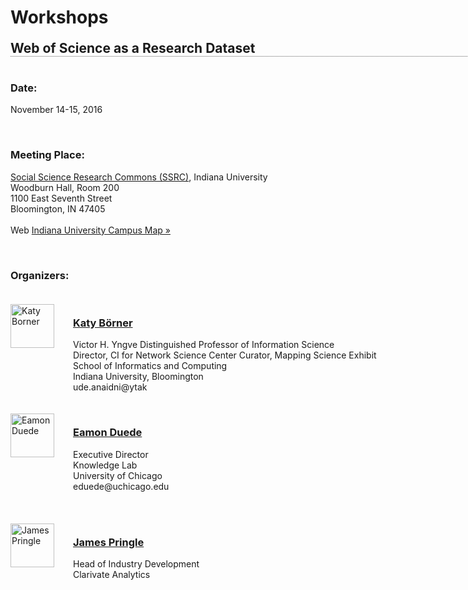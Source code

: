 <!DOCTYPE html>
<html>
<head>
	<title></title><script>// <![CDATA[
!function(d,s,id){var js,fjs=d.getElementsByTagName(s)[0],p=/^http:/.test(d.location)?'http':'https';if(!d.getElementById(id)){js=d.createElement(s);js.id=id;js.src=p+'://platform.twitter.com/widgets.js';fjs.parentNode.insertBefore(js,fjs);}}(document, 'script', 'twitter-wjs');
// ]]></script>

<body>
	<div class="research" id="middle">
		<h1 style="margin-bottom: 20px;">Workshops</h1>
		<div id="container" style="margin-bottom: 20px; width: 865px;">
			<h2 style=
			"border-bottom: 1px dotted #666; margin-bottom: 10px; margin-top: 0;">Web of
			Science as a Research Dataset</h2>
			<div style="float: left; width: 100%; margin-bottom: 10px;">
				<div style="float: left; width: 100%;">
					<div style=
					"float: left; width: 100%; margin-top: 7px; margin-bottom: 10px;">
						<h3><b>Date:</b></h3>
						<p>November 14-15, 2016</p>
					</div><br>
					<div style=
					"float: left; width: 100%; margin-top: 7px; margin-bottom: 10px;">
						<h3><b>Meeting Place:</b></h3>
						<p><a href="http://ssrc.indiana.edu/home/" target="_blank">Social Science
						Research Commons (SSRC)</a>, Indiana University<br>
						Woodburn Hall, Room 200<br>
						1100 East Seventh Street<br>
						Bloomington, IN 47405<br>
						<br>
						Web <a href="deadlink.html?url=http%3A%2F%2Fwww.indiana.edu%2F~iubmap%2F" target="_blank">Indiana
						University Campus Map »</a></p>
					</div>
				</div>
				<div style=
				"float: left; width: 100%; margin-top: 7px; margin-bottom: 10px;">
					<h3><b>Organizers:</b></h3>
				</div>
				<div style=
				"float: left; width: 100%; margin-top: 7px; margin-bottom: 10px; font-size: 14px;">
				<div style=
				"float: left; width: 80px; margin-right: 20px; margin-top: 3px;"><img alt=
				"Katy Borner" src="/images/people/KatyBorner_weblrg.png" width="70"></div>
					<div style="float: left; width: 765px;">
						<h3><a href="http://info.ils.indiana.edu/~katy/" target="_blank">Katy
						Börner</a></h3>
						<p>Victor H. Yngve Distinguished Professor of Information Science<br>Director, CI for Network Science Center 
						Curator, Mapping Science Exhibit<br>
						School of Informatics and Computing<br>
						Indiana University, Bloomington<br>
						<span class="reverse_text">ude.anaidni@ytak</span><br>
						<!-- <a href="/docs/research/workshops/161114/PR2-HVAW-Borner.pdf" target="_blank">PR^2</a> --></p>
					</div>
				</div>
				<div style=
				"float: left; width: 100%; margin-top: 7px; margin-bottom: 10px; font-size: 14px;">
				<div style=
				"float: left; width: 80px; margin-right: 20px; margin-top: 3px;"><img alt=
				"Eamon Duede" src="/images/research/workshops/161114/eamon-duede.png"
					width="70"></div>
					<div style="float: left; width: 765px;">
						<h3><a href="deadlink.html?url=http%3A%2F%2Fwww.knowledgelab.org%2Fpeople%2Fdetail%2Feamon_duede%2F"
						target="_blank">Eamon Duede</a></h3>
						<p>Executive Director<br>Knowledge Lab<br>University of Chicago<br>
						<span class="">eduede@uchicago.edu</span><br>
						<br>
						<span class="reverse_text"></span> 
						<!-- <a href="/docs/research/workshops/161114/PR2-HVAW-Schleyer.pdf" target="_blank">PR^2</a> --></p>
					</div>
				</div>
				<div style=
				"float: left; width: 100%; margin-top: 7px; margin-bottom: 10px; font-size: 14px;">
				<div style=
				"float: left; width: 80px; margin-right: 20px; margin-top: 3px;"><img alt=
				"James Pringle" src="/images/research/workshops/161114/james-pringle.png"
				width="70"></div>
					<div style="float: left; width: 765px;">
						<h3><a href="http://orcid.org/0000-0001-5121-6504" target="_blank">James
						Pringle</a></h3>
						<p>Head of Industry Development<br>Clarivate Analytics<br>
						<span class="reverse_text"></span><br>
						<!-- <a href="/docs/research/workshops/151102/PR2-HVAW-Schleyer.pdf" target="_blank">PR^2</a> --></p>
					</div>
				</div>
			
				<div style=
				"float: left; width: 100%; margin-top: 7px; margin-bottom: 10px;">
					<h3><b>Mention the Workshop on Twitter</b></h3><a class="twitter-hashtag-button" href="https://twitter.com/intent/tweet?button_hashtag=WoSRD">Tweet #WoSRD</a>
				 <script>twttr.widgets.createHashtagButton(
				  "WoSRD",
				  document.getElementById("container"),
				  {
				    size:"large"
				  }
				);</script>
				</div>

				<div style=
				"float: left; width: 100%; margin-top: 7px; margin-bottom: 10px; font-size: 14px;">
				<h3><b>Workshop Goals</b></h3>
					<p>This workshop brings together data scientists and data stewards from research centers that are using the Web of Science™ at scale. We will explore WoS from the perspective of a research dataset and work together on practical ways to better support our research in the future. While the main focus will be on the Web of Science, the results should be extensible to all similar metadata aggregations. This unique focus—bringing data stewards and data scientists from these centers together to work on shared needs in tandem with the Web of Science team—will enable us to redefine and fully repurpose WoS to fit our research goals. We intend to launch an ongoing community in which we will learn techniques and develop tools to improve the data that underlies our research.</p><br>
					<h3><b>Advance Preparations</b></h3>
					<ul type="disc">
						<li>Data stewards will provide a short profile of how WoS as a dataset is
						being implemented in the context of their research center/university and
						the technical, content, and other challenges they are facing.</li>
						<li>Researcher data scientists will prepare a short profile of current
						research projects leveraging the WoS dataset, focusing on key challenges
						such as linking, disambiguating, mining, etc. that, if solved, would
						offer greater research opportunities.</li>
					</ul>
				</div>
				<div style=
				"float: left; width: 100%; margin-top: 7px; margin-bottom: 10px;">
					<h3 style="margin-bottom: 5px;"><b>Schedule:</b></h3>
					<p><strong>Monday, November 14, 2016</strong></p>
					<p><a href="https://iu.mediaspace.kaltura.com/media/Day+1+-+Web+of+Science+as+a+Research+Dataset/1_p9wk88nn" target="_blank">View recording &raquo;</a></p>
					<table class="workshop">
						<tr>
							<td class="L">12:00pm</td>
							<td class="R">Arrival, Light Lunch</td>
						</tr>
						<tr>
							<td class="L">12:30pm</td>
							<td class="R"><a href="/docs/research/workshops/161114/161114-welcome.pdf" target="_blank">Welcome and Introductions</a></td>
						</tr>
						<tr>
							<td class="L">1:00pm</td>
							<td class="R"><b>Session 1: Web of Science “Outside the Box”</b><br>
							Facilitator: Katy Börner<br>
							The Web of Science and similar metadata datasets are housed, maintained, and enhanced in local institutional enclaves. This session looks at how data scientists and managers set up the WoS dataset in an enclave, disambiguate the data (names, institutions, and geolocations), link it to other datasets, and build predictive models. <br>
							<ul>
							<li>Matt Huchinson, Indiana University: <a href="/docs/research/workshops/161114/161114-Hutchinson.pdf" target="_blank">“Implementing Web of Science data for university-wide research”</a>.</li>
							<li>Yadu Babuji and Eamon Duede, University of Chicago: <a href="/docs/research/workshops/161114/161114-Babuji.pdf" target=_blank>“Web of Science data for secure, cloud-based cross-institutional access”</a>.</li>
							<li>Orion Penner, École Polytechnique Fédérale de Lausanne: <a href="/docs/research/workshops/161114/161114-Penner.pdf" target="_blank">“Managing and exploring Web of Science data at the research group level”</a>.</li>
							<li>Nicholas Monath, University of Massachusetts Amherst: <a href="/docs/research/workshops/161114/161114-Monath.pdf" target="_blank">"Entity Resolution and Clustering Author Disambiguation and Related Tasks"</a>.</li>
							<li>Vetle Torvik, University of Illinois: <a href="/docs/research/workshops/161114/161114-Torvik.pdf" target="_blank">“Three applications of integrating PubMed with Web of Science”</a>.</li>
							<li>Lee Giles, Pennsylvania State University: <a href="/docs/research/workshops/161114/161114-Giles.pdf" target="_blank">“Web of Science data in the context of open tools and infrastructures”</a>.</li>
							</ul>
							</td>
						</tr>
						<tr>
							<td class="L">2:00pm</td>
							<td class="R">Wrap Up: Discussion will focus on identifying key data challenges in these areas.</td>
						</tr>
						<tr>
							<td class="L">2:30pm</td>
							<td class="R"><em>Break</em></td>
						</tr>
						<tr>
							<td class="L" height="21">3:00pm</td>
							<td class="R"><b>Session 2: Breakthrough Research</b><br>
							Facilitator: Eamon Duede<br>
							A “lightning round” look at examples of new questions asked and answered in recent research across network science, science of science, scientometrics, and science policy. We will explore how WoS and related large-scale datasets enabled these new questions to be addressed and whether enhancements to the dataset could have better supported the research. 
							<ul>
							<li><a href="/docs/research/workshops/161114/161114-lightningtalks.pdf" target="_blank">Approximately twelve participants to be confirmed</a>.</li>
							</ul></td>
							<tr>
							<td class="L">2:00pm</td>
							<td class="R">Wrap Up: Discussion will focus on identifying key data challenges in these areas.</td>
						</tr>
						</tr>
						<tr>
							<td class="L">4:30pm</td>
							<td class="R">Day 2 Preparation:<br>
							Establish “big questions” for the breakout teams. Set up for hackathon.
						</td>
						</tr>
						<tr>
							<td class="L">5:00pm</td>
							<td class="R"><em>Adjourn</em></td>
						</tr>
						<tr>
							<td class="L">6:30pm</td>
							<td class="R">
								<p>Dinner</p>
							</td>
						</tr>
					</table>
					<p><strong>Tuesday, November 15, 2016</strong></p>
					<table class="workshop">
						<tr>
							<td class="L">8:00am</td>
							<td class="R">Breakfast, Initial Breakout Team Meetings</td>
						</tr>
						<tr>
							<td class="L">9:00am</td>
							<td class="R">
								<p><b>Session 3: Understanding Web of Science as Research Data</b></p>
								Facilitator: Jason Rollins<br>
								For over 50 years, the Web of Science evolved as a dataset in response to changing research contexts and priorities. Today, more researchers are using the Web of Science “at scale” to ask and answer powerful new questions about the shape, dynamics, and veracity of science and scholarship. The Web of Science now appears both an object of inquiry its own right and a vast sensor network for discerning large-scale trends. What is changing in this dataset to support these new uses, and what could change further? Presentations and discussion led by Clarivate Analytics team.
								<ul>
								<li>Jim Pringle: <a href="/docs/research/workshops/161114/161114-Pringle.pdf" target="_blank">“WoS Metadata as Research Data”</a> </li>
								<li>Ted Lawless: <a href="/docs/research/workshops/161114/161114-Lawless.pdf" target="_blank">“Web of Science Data Integration”</a></li>
								<li>Linge Bai: <a href="/docs/research/workshops/161114/161114-Bai.pdf" target="_blank">“Data Unification and Disambiguation: Institutions and Authors”</a> </li>
								<li>Sebastien Brien: “Clarivate Analytics in the Cloud: Architecture and Analytics”</li>
								</ul></p>
							</td>
						</tr>
						<tr>
							<td class="L">10:30am</td>
							<td class="R"><em>Break</em></td>
						</tr>
						<tr>
							<td class="L">11:00am</td>
							<td class="R">
								<p><b>Session 4: Hackathon Breakout Sessions</b><br>
								Facilitators: Eamon Duede, Jason Rollins, and Ted Lawless<br>
								A mix of sessions determined by 3-4 “big questions” prioritized on Day 1, grouped as:
								<ol type="A"> 
								<li><em>Technical Hackathon(s)</em>: Practical Focus on applying code across research centers in such areas as data disambiguation (names, institutions, geolocations), linking WoS data to other datasets, building models to predict gender, ethnicity, etc. </li>
								<li><em>Topical Hackathon(s)</em>: Working across research centers on Authorship & Collaboration; Gender in Science; Topic Modeling and/or other topics defined by attendee interest.</li>
								<li><em>Community Hackathon</em>: Focus on establishing an ongoing community (e.g. setting up an enclave, tools & mechanisms for sharing code, citing and acknowledging contributions, and/or what is appropriate for cross-enclave sharing).</li>
								</ol>

 </p>
							</td>
						</tr>
						<tr>
							<td class="L">12:00pm</td>
							<td class="R">Working Lunch</td>
						</tr>
						<tr>
							<td class="L">3:00pm</td>
							<td class="R">Group Discussion<br>
							Facilitators: Katy Börner, Eamon Duede, and Jim Pringle<br>Group Discussion: Lessons, and results. What kind of community should we be?</td>
						</tr>
						<tr>
							<td class="L">4:00pm</td>
							<td class="R">Wrap-up</td>
						</tr>
					</table>
					<div style="float: left; width: 100%; margin-top: 7px; margin-bottom: 10px;">
            <h3 style="margin-bottom: 5px;">Photos:</h3>
            <div style="float: left; width: 100%; margin-bottom: 10px;">
                <div style="float: left;">
                    <a href="https://goo.gl/photos/aUXFW6rR7hpFjG7r7" target="_blank"><img src="/images/research/workshops/161114/161114-group.jpg" width="400" alt="group photo"/><br>View the photo gallery &raquo;</a><br>
                </div>
            </div>
					<!-- 
            <div style="float: left; width: 100%; margin-top: 7px; margin-bottom: 10px;">
                <h3><b>Invited Participants:</b></h3>
                <div style="float: left; width: 100%; margin-top: 7px; margin-bottom: 20px;">
                    <div style="float: left; width: 80px; margin-right: 20px; margin-top: 3px;">
                        <img alt="Bill Barnett" src="/images/research/workshops/151102/bill-barnett.jpg" width="80" />
                        
                    </div>
                    <div style="float: left; width: 765px;">
                        <h3>
                        
                        <a href="http://itnews.iu.edu/people/barnettw.php"
                        target="_blank">Bill Barnett</a>
                        </h3>
                        <p>Chief Research Informatics Officer, Regenstrief Institute, Inc.<br>
                            <a href=
                                "/docs/research/workshops/151102/PR2-HVAW-Barnett.pdf"
                            target="_blank">PR^2</a></p>
                        </div>
                    </div>
                    
                    <div style="float: left; width: 100%; margin-top: 7px; margin-bottom: 20px;">
                        <div style="float: left; width: 80px; margin-right: 20px; margin-top: 3px;">
                            <img alt="Clarice Brown" src="/images/research/workshops/151102/no-image-woman.png" width="80" />
                            
                        </div>
                        <div style="float: left; width: 765px;">
                            <h3>
                            
                            Clarice Brown
                            </h3>
                            <p>Director of Division of Health Care Statistics, CDC </p>
                        </div>
                    </div>
                    
                    
                    <div style="float: left; width: 100%; margin-top: 7px; margin-bottom: 20px;">
                        <div style="float: left; width: 80px; margin-right: 20px; margin-top: 3px;">
                            <img alt="Derek Dunn" src="/images/research/workshops/151102/derek-dunn.jpg" width="80" />
                            
                        </div>
                        <div style="float: left; width: 765px;">
                            <h3>
                            
                            <a href="https://www.linkedin.com/pub/derek-dunn/0/272/694"
                            target="_blank">Derek Dunn</a>
                            </h3>
                            <p>Executive Director - Decision Support & Analytics, Indiana University Health<br>
                                <a href=
                                    "/docs/research/workshops/151102/PR2-HVAW-Dunn.pdf"
                                target="_blank">PR^2</a></p>
                            </div>
                        </div>
                        
                        <div style="float: left; width: 100%; margin-top: 7px; margin-bottom: 20px;">
                            <div style="float: left; width: 80px; margin-right: 20px; margin-top: 3px;">
                                <img alt="Harold Gil" src="/images/research/workshops/151102/harold-gil.jpg" width="80" />
                                
                            </div>
                            <div style="float: left; width: 765px;">
                                <h3>
                                
                                <a href="https://www.linkedin.com/pub/harold-gil/93/a8b/a15"
                                target="_blank">Harold Gil</a>
                                </h3>
                                <p>
                                    Surveillance Epidemiologist, Marion County Public Health Department<br>
                                    <a href=
                                        "/docs/research/workshops/151102/PR2-HVAW-Gil.pdf"
                                    target="_blank">PR^2</a></p>
                                </div>
                            </div>
                            <div style="float: left; width: 100%; margin-top: 7px; margin-bottom: 20px;">
                                <div style="float: left; width: 80px; margin-right: 20px; margin-top: 3px;">
                                    <img alt="Michael Ginda" src="/images/research/workshops/151102/michael-ginda.jpg" width="80" />
                                    
                                </div>
                                <div style="float: left; width: 765px;">
                                    <h3>
                                    
                                    <a href="http://cns.iu.edu/current_team/bio/michael_ginda.html"
                                    target="_blank">Michael Ginda</a>
                                    </h3>
                                    <p>
                                        Data Analyst, CNS Center, IU Bloomington<br>
                                        <a href=
                                            "/docs/research/workshops/151102/PR2-HVAW-Ginda.pdf"
                                        target="_blank">PR^2</a></p>
                                    </div>
                                </div>
                                <div style="float: left; width: 100%; margin-top: 7px; margin-bottom: 20px;">
                                    <div style="float: left; width: 80px; margin-right: 20px; margin-top: 3px;">
                                        <img alt="Shaun Grannis" src="/images/research/workshops/151102/shaun-grannis.jpg" width="80" />
                                        
                                    </div>
                                    <div style="float: left; width: 765px;">
                                        <h3>
                                        
                                        <a href="https://www.linkedin.com/pub/shaun-grannis/5/aa2/4ba"
                                        target="_blank">Shaun Grannis, MD, MS, FAAFP</a>
                                        </h3>
                                        <p>Medical Informatics Research Scientist, Regenstrief Institute<br>
                                            <a href=
                                                "/docs/research/workshops/151102/PR2-HVAW-Grannis.pdf"
                                            target="_blank">PR^2</a></p>
                                        </div>
                                    </div>
                                    <div style="float: left; width: 100%; margin-top: 7px; margin-bottom: 20px;">
                                        <div style="float: left; width: 80px; margin-right: 20px; margin-top: 3px;">
                                            <img alt="Daniel Halsey" src="/images/research/workshops/151102/daniel-halsey.jpg" width="80" />
                                            
                                        </div>
                                        <div style="float: left; width: 765px;">
                                            <h3>
                                            
                                            <a href="deadlink.html?url=http%3A%2F%2Fcns.iu.edu%2Fcurrent_team%2Fbio%2Fdaniel_halsey.html"
                                            target="_blank">Daniel Halsey</a>
                                            </h3>
                                            <p>Senior System Architect, Project Manager, CNS Center, IU Bloomington<br>
                                                <a href=
                                                    "/docs/research/workshops/151102/PR2-HVAW-Halsey.pdf"
                                                target="_blank">PR^2</a></p>
                                            </div>
                                        </div>
                                        <div style="float: left; width: 100%; margin-top: 7px; margin-bottom: 20px;">
                                            <div style="float: left; width: 80px; margin-right: 20px; margin-top: 3px;">
                                                <img alt="Charity Hilton" src="/images/research/workshops/151102/charity-hilton.jpg" width="80" />
                                                
                                            </div>
                                            <div style="float: left; width: 765px;">
                                                <h3>
                                                
                                                <a href="https://www.linkedin.com/in/charityahilton"
                                                target="_blank">Charity Hilton</a>
                                                </h3>
                                                <p>
                                                    Systems Engineer III, Regenstrief Institute<br>
                                                    <a href=
                                                        "/docs/research/workshops/151102/PR2-HVAW-Hilton.pdf"
                                                    target="_blank">PR^2</a></p>
                                                </div>
                                            </div>
                                            <div style="float: left; width: 100%; margin-top: 7px; margin-bottom: 20px;">
                                                <div style="float: left; width: 80px; margin-right: 20px; margin-top: 3px;">
                                                    <img alt="Dan Housman" src="/images/research/workshops/151102/dan-housman.jpg" width="80" />
                                                    
                                                </div>
                                                <div style="float: left; width: 765px;">
                                                    <h3>
                                                    
                                                    <a href="https://www.linkedin.com/in/danhousman" target="_blank">Dan Housman</a>
                                                    </h3>
                                                    <p>Chief Technology Officer, Deloitte Converge Health<br>
                                                        <a href=
                                                            "/docs/research/workshops/151102/PR2-HVAW-Housman.pdf"
                                                        target="_blank">PR^2</a></p>
                                                    </div>
                                                </div>
                                                
                                                <div style="float: left; width: 100%; margin-top: 7px; margin-bottom: 20px;">
                                                    <div style="float: left; width: 80px; margin-right: 20px; margin-top: 3px;">
                                                        <img alt="Tim Imler" src="/images/research/workshops/151102/tim-imler.jpg" width="80" />
                                                        
                                                    </div>
                                                    <div style="float: left; width: 765px;">
                                                        <h3>
                                                        
                                                        <a href="https://www.linkedin.com/in/imler"
                                                        target="_blank">Timothy D. Imler, MD, MS</a>
                                                        </h3>
                                                        <p>Leading Researcher in Health Care "Value" Utilizing Existing Data, Regenstrief Institute<br>
                                                            <a href=
                                                                "/docs/research/workshops/151102/PR2-HVAW-Imler.pdf"
                                                            target="_blank">PR^2</a></p>
                                                        </div>
                                                    </div>
                                                    <div style="float: left; width: 100%; margin-top: 7px; margin-bottom: 20px;">
                                                        <div style="float: left; width: 80px; margin-right: 20px; margin-top: 3px;">
                                                            <img alt="Ashwin Nimhan" src="/images/research/workshops/151102/ashwin-nimhan.jpg" width="80" />
                                                            
                                                        </div>
                                                        <div style="float: left; width: 765px;">
                                                            <h3>
                                                            
                                                            <a href="https://www.linkedin.com/pub/ashwin-nimhan/31/177/805"
                                                            target="_blank">Ashwin Nimhan</a>
                                                            </h3>
                                                            <p>Web & Data Visualization Developer, CNS Center, IU Bloomington<br>
                                                                <a href=
                                                                    "/docs/research/workshops/151102/PR2-HVAW-Nimhan.pdf"
                                                                target="_blank">PR^2</a></p>
                                                            </div>
                                                        </div>
                                                        
                                                        
                                                        <div style="float: left; width: 100%; margin-top: 7px; margin-bottom: 20px;">
                                                            <div style="float: left; width: 80px; margin-right: 20px; margin-top: 3px;"><img alt="No Image" src="/images/research/workshops/151102/no-image-man.png" width="80" /></div>
                                                            <div style="float: left; width: 765px;">
                                                                <h3>
                                                                
                                                                <a href="https://www.linkedin.com/pub/dick-roskam/42/6a7/529"
                                                                target="_blank">Dick Roskam</a>
                                                                </h3>
                                                                <p>
                                                                    Chief Medical Information Officer, Franciscan Alliance
                                                                    <a href="/docs/research/workshops/151102/PR2-Macroscopes-2014Nov-Corenflos.pdf"
                                                                    target="_blank"></a></p>
                                                                </div>
                                                            </div>
                                                            <div style="float: left; width: 100%; margin-top: 7px; margin-bottom: 20px;">
                                                                <div style="float: left; width: 80px; margin-right: 20px; margin-top: 3px;">
                                                                    <img alt="Elisabeth Scheufele" src="/images/research/workshops/151102/elisabeth-scheufele.jpg" width="80" />
                                                                    
                                                                </div>
                                                                <div style="float: left; width: 765px;">
                                                                    <h3>
                                                                    
                                                                    <a href="https://www.linkedin.com/in/elisabethscheufele"
                                                                    target="_blank">Elisabeth Scheufele</a>
                                                                    </h3>
                                                                    <p>
                                                                        Deloitte Converge Health,
                                                                        Physician Informaticist<br>
                                                                        <a href=
                                                                            "/docs/research/workshops/151102/PR2-HVAW-Scheufele.pdf"
                                                                        target="_blank">PR^2</a></p>
                                                                    </div>
                                                                </div>
                                                                <div style="float: left; width: 100%; margin-top: 7px; margin-bottom: 20px;">
                                                                    <div style="float: left; width: 80px; margin-right: 20px; margin-top: 3px;">
                                                                        <img alt="Faye Smith" src="/images/research/workshops/151102/faye-smith.jpg" width="80" />
                                                                        
                                                                    </div>
                                                                    <div style="float: left; width: 765px;">
                                                                        <h3>
                                                                        
                                                                        <a href="https://www.linkedin.com/pub/faye-smith/79/a62/522"
                                                                        target="_blank">Faye Smith</a>
                                                                        </h3>
                                                                        <p>
                                                                            Manager, Data Core Services, Regenstrief Institute<br>
                                                                            <a href=
                                                                                "/docs/research/workshops/151102/PR2-HVAW-Smith.pdf"
                                                                            target="_blank">PR^2</a></p>
                                                                        </div>
                                                                    </div>
                                                                    
                                                                    <div style="float: left; width: 100%; margin-top: 7px; margin-bottom: 20px;">
                                                                        <div style="float: left; width: 80px; margin-right: 20px; margin-top: 3px;">
                                                                            <img alt="Wanzhu Tu" src="/images/research/workshops/151102/wanzhu-tu.jpg" width="80" />
                                                                            
                                                                        </div>
                                                                        <div style="float: left; width: 765px;">
                                                                            <h3>
                                                                            
                                                                            Wanzhu Tu
                                                                            </h3>
                                                                            <p>
                                                                                Biostatistician,  Regenstrief Institute<br>
                                                                                <a href=
                                                                                    "/docs/research/workshops/151102/PR2-HVAW-Tu.pdf"
                                                                                target="_blank">PR^2</a></p>
                                                                            </div>
                                                                        </div>
                                                                        
                                                                        
                                                                        
                                                                        
                                                                        <div style="float: left; width: 100%; margin-top: 7px; margin-bottom: 20px;">
                                                                            <div style="float: left; width: 80px; margin-right: 20px; margin-top: 3px;">
                                                                                <img alt="Robin Wagner" src="/images/research/workshops/151102/robin-wagner.png" width="80" />
                                                                                
                                                                            </div>
                                                                            <div style="float: left; width: 765px;">
                                                                                <h3>
                                                                                
                                                                                <a href="http://www.cdc.gov/ophss/leadership/bios/wagner_robin.html"
                                                                                target="_blank">Robin Wagner</a>
                                                                                </h3>
                                                                                <p>
                                                                                    Chief Science Officer: Office of Public Health Scientific Services, CDC<br>
                                                                                    <a href=
                                                                                        "/docs/research/workshops/151102/PR2-HVAW-Wagner.pdf"
                                                                                    target="_blank">PR^2</a></p>
                                                                                </div>
                                                                            </div>
                                                                            <div style="float: left; width: 100%; margin-top: 7px; margin-bottom: 20px;">
                                                                                <div style="float: left; width: 80px; margin-right: 20px; margin-top: 3px;">
                                                                                    <img alt="Randall Young" src="/images/research/workshops/151102/no-image-man.png" width="80" />
                                                                                    
                                                                                </div>
                                                                                <div style="float: left; width: 765px;">
                                                                                    <h3>
                                                                                    <a href="https://www.linkedin.com/pub/randall-young/47/649/a17"
                                                                                    target="_blank">Randall Young</a>
                                                                                    </h3>
                                                                                    <p>Geographer at CDC<br>
                                                                                        <a href=
                                                                                            "/docs/research/workshops/151102/PR2-HVAW-Young.pdf"
                                                                                        target="_blank">PR^2</a></p>
                                                                                    </div>
                                                                                </div>
                                                                                
                                                                                
                                                                                <div style="float: left; width: 100%; margin-top: 7px; margin-bottom: 10px;">
                                                                                    
                                                                                    <h3><b>Directions:</b></h3>
                                                                                    <p>
                                                                                        See the contact page for the Cyberinfrastructure for Network Science
                                                                                        Center, <a href="http://cns.iu.edu/contact.html" target="_blank">
                                                                                        http://cns.iu.edu/contact.html</a> or contact Samantha Tirey (<a target="_blank"
                                                                                        href="mailto:%73%6a%68%61%6c%65%40%69%6e%64%69%61%6e%61%2e%65%64%75"><span class="reverse_text">ude.anaidni@elahjs</span></a>).
                                                                                    </p>
                                                                                </div>
                                                                                <div style="float: left; width: 100%; margin-top: 7px; margin-bottom: 10px;">
                                                                                    <h3><b>Acknowledgments:</b></h3>
                                                                                    <p>
                                                                                        This effort is supported by the <a href="http://cns.iu.edu" target="_blank">Cyberinfrastructure
                                                                                            for Network Science Center</a> at Indiana University. A special thanks to the <a href="http://ssrc.indiana.edu/home/" target="_blank">Social Science Research Commons (SSRC)</a> for providing a location to host the workshop.
                                                                                        </p>
                                                                                    </div>
                                                                                </div> 
                                                                            </div>
                                                                        </div>
                                                                    </div> -->
				</div>
				<div style=
				"float: left; width: 100%; margin-top: 7px; margin-bottom: 10px; font-size: 14px;">
				<h3><b>Invited Participants</b></h3>
					<div style=
					"float: left; width: 100%; margin-top: 7px; margin-bottom: 20px;">
						<div style=
						"float: left; width: 80px; margin-right: 20px; margin-top: 3px;">
						<img alt="Titipat Achakulvisut" src=
						"/images/research/workshops/161114/Titipat-Achakulvisut.jpg" width=
						"80"></div>
						<div style="float: left; width: 765px;">
							<h3><a href=
							"deadlink.html?url=http%3A%2F%2Fklab.smpp.northwestern.edu%2Fwiki%2Findex.php5%2FTitipat_Achakulvisut"
							target="_blank">Titipat Achakulvisut</a></h3>
							<p>PhD candidate, Biomedical Engineering<br>Northwestern University<br>
							<!--        <a href=
                        "/docs/research/workshops/151102/PR2-.pdf"
                        target="_blank">PR^2</a></p> --></p>
						</div>
					</div>
					<div style=
					"float: left; width: 100%; margin-top: 7px; margin-bottom: 20px;">
						<div style=
						"float: left; width: 80px; margin-right: 20px; margin-top: 3px;">
						<img alt="YY Ahn" src=
						"/images/research/workshops/161114/yy-ahn.jpg" width=
						"80"></div>
						<div style="float: left; width: 765px;">
							<h3><a href=
							"http://yongyeol.com/"
							target="_blank">YY Ahn</a></h3>
							<p>Assistant Professor<br>
							Indiana University<br>
							<!--        <a href=
                        "/docs/research/workshops/151102/PR2-.pdf"
                        target="_blank">PR^2</a></p> --></p>
					</div>
					</div>
					<div style=
					"float: left; width: 100%; margin-top: 7px; margin-bottom: 20px;">
						<div style=
						"float: left; width: 80px; margin-right: 20px; margin-top: 3px;">
						<img alt="Yadu Babuji" src=
						"/images/research/workshops/161114/yadu-babuji.jpg" width="80"></div>
						<div style="float: left; width: 765px;">
							<h3><a href="https://www.researchgate.net/profile/Yadu_Babuji" target=
							"_blank">Yadu Babuji</a></h3>
							<p>Chief Infrastructure Wizard<br>Computation Institute<br>University of Chicago<br>
							<!--        <a href=
                        "/docs/research/workshops/151102/PR2-.pdf"
                        target="_blank">PR^2</a></p> --></p>
						</div>
					</div>
					<div style=
					"float: left; width: 100%; margin-top: 7px; margin-bottom: 20px;">
						<div style=
						"float: left; width: 80px; margin-right: 20px; margin-top: 3px;">
						<img alt="Linge Bai" src=
						"/images/research/workshops/161114/linge-bai.jpg" width="80"></div>
						<div style="float: left; width: 765px;">
							<h3><a href="https://www.linkedin.com/in/lingebai" target=
							"_blank">Linge Bai</a></h3>
							<p>Senior Data Scientist<br>Clarivate Analytics<br>
							<!--        <a href=
                        "/docs/research/workshops/151102/PR2-.pdf"
                        target="_blank">PR^2</a></p> --></p>
						</div>
					</div>
					<div style=
					"float: left; width: 100%; margin-top: 7px; margin-bottom: 20px;">
						<div style=
						"float: left; width: 80px; margin-right: 20px; margin-top: 3px;">
						<img alt="Brenda Betancourt" src=
						"/images/research/workshops/161114/no-image-woman.png" width="80"></div>
						<div style="float: left; width: 765px;">
							<h3><a href="deadlink.html?url=https%3A%2F%2Fstat.duke.edu%2Fpeople%2Fbrenda-betancourt" target="_blank">Brenda Betancourt</a></h3>
							<p>Postdoctoral researcher in Statistical Science <br>Duke University<br>
							<!--        <a href=
                        "/docs/research/workshops/151102/PR2-.pdf"
                        target="_blank">PR^2</a></p> --></p>
						</div>
					</div>
					<div style=
					"float: left; width: 100%; margin-top: 7px; margin-bottom: 20px;">
						<div style=
						"float: left; width: 80px; margin-right: 20px; margin-top: 3px;">
						<img alt="Sebastien Brien" src=
						"/images/research/workshops/161114/sebastien-brien.jpg" width="80"></div>
						<div style="float: left; width: 765px;">
							<h3><a href=
							"https://www.linkedin.com/in/jean-s%C3%A9bastien-brien-48b459" target=
							"_blank">Sebastien Brien</a></h3>
							<p>Chief Analytics Officer<br>Clarivate Analytics<br>
							<!--        <a href=
                        "/docs/research/workshops/151102/PR2-.pdf"
                        target="_blank">PR^2</a></p> --></p>
						</div>
					</div>
					<div style=
					"float: left; width: 100%; margin-top: 7px; margin-bottom: 20px;">
						<div style=
						"float: left; width: 80px; margin-right: 20px; margin-top: 3px;">
						<img alt="Grégoire Côté" src=
						"/images/research/workshops/161114/gregoire-cote.jpg" width="80"></div>
						<div style="float: left; width: 765px;">
							<h3><a href=
							"deadlink.html?url=http%3A%2F%2Fscience-metrix.com%2Fen%2Fgregoire-cote" target=
							"_blank">Grégoire Côté</a></h3>
							<p>President<br>Science-Metrix<br>
							<!--        <a href=
                        "/docs/research/workshops/151102/PR2-.pdf"
                        target="_blank">PR^2</a></p> --></p>
						</div>
					</div>
					<div style=
					"float: left; width: 100%; margin-top: 7px; margin-bottom: 20px;">
						<div style=
						"float: left; width: 80px; margin-right: 20px; margin-top: 3px;">
						<img alt="James Evans" src=
						"/images/research/workshops/161114/james-evans.jpg" width="80"></div>
						<div style="float: left; width: 765px;">
							<h3><a href="deadlink.html?url=http%3A%2F%2Fhome.uchicago.edu%2F~jevans%2FJamesweb%2Fbackground.html"
							target="_blank">James Evans</a></h3>
							<p>Professor of Sociology<br>University of Chicago<br>
							<!--        <a href=
                        "/docs/research/workshops/151102/PR2-.pdf"
                        target="_blank">PR^2</a></p> --></p>
						</div>
					</div>
					<div style=
					"float: left; width: 100%; margin-top: 7px; margin-bottom: 20px;">
						<div style=
						"float: left; width: 80px; margin-right: 20px; margin-top: 3px;">
						<img alt="Diego Fregolente" src=
						"/images/research/workshops/161114/no-image-man.png" width="80"></div>
						<div style="float: left; width: 765px;">
							<h3><a href="http://www.diegofregolent.com/"
							target="_blank">Diego Fregolente</a></h3>
							<p>Postdoctoral Fellow<br>Northwestern Institute on Complex Systems [NICO]
<br>
							<!--        <a href=
                        "/docs/research/workshops/151102/PR2-.pdf"
                        target="_blank">PR^2</a></p> --></p>
						</div>
					</div>
					<div style=
					"float: left; width: 100%; margin-top: 7px; margin-bottom: 20px;">
						<div style=
						"float: left; width: 80px; margin-right: 20px; margin-top: 3px;">
						<img alt="Lee Giles" src=
						"/images/research/workshops/161114/lee-giles.jpg" width="80"></div>
						<div style="float: left; width: 765px;">
							<h3><a href="https://clgiles.ist.psu.edu/" target="_blank">Lee
							Giles</a></h3>
							<p>Professor<br>Pennsylvania State University<br>
							<!--        <a href=
                        "/docs/research/workshops/151102/PR2-.pdf"
                        target="_blank">PR^2</a></p> --></p>
						</div>
					</div>
					<div style=
					"float: left; width: 100%; margin-top: 7px; margin-bottom: 20px;">
						<div style=
						"float: left; width: 80px; margin-right: 20px; margin-top: 3px;">
						<img alt="Junming Huang" src=
						"/images/research/workshops/161114/junming-huang.jpg" width="80"></div>
						<div style="float: left; width: 765px;">
							<h3><a href="http://www.junminghuang.com/" target="_blank">Junming Huang</a></h3>
							<p>Postdoctoral research associate<br>Northeastern University<br>
							<!--        <a href=
                        "/docs/research/workshops/151102/PR2-.pdf"
                        target="_blank">PR^2</a></p> --></p>
						</div>
					</div>
					<div style=
					"float: left; width: 100%; margin-top: 7px; margin-bottom: 20px;">
						<div style=
						"float: left; width: 80px; margin-right: 20px; margin-top: 3px;">
						<img alt="Matt Hutchinson" src=
						"/images/research/workshops/161114/matt-hutchinson.jpg" width="80"></div>
						<div style="float: left; width: 765px;">
							<h3><a href="deadlink.html?url=http%3A%2F%2Fiuni.iu.edu%2Fpeople%2Fprofile%2Fmatthew_hutchinson.html"
							target="_blank">Matt Hutchinson</a></h3>
							<p>Data Manager<br>Network Science Institute<br>Indiana University<br>
							<!--        <a href=
                        "/docs/research/workshops/151102/PR2-.pdf"
                        target="_blank">PR^2</a></p> --></p>
						</div>
					</div>
					<div style=
					"float: left; width: 100%; margin-top: 7px; margin-bottom: 20px;">
						<div style=
						"float: left; width: 80px; margin-right: 20px; margin-top: 3px;">
						<img alt="Ted Lawless" src=
						"/images/research/workshops/161114/ted-lawless.jpg" width="80"></div>
						<div style="float: left; width: 765px;">
							<h3><a href="https://lawlesst.github.io/" target="_blank">Ted
							Lawless</a></h3>
							<p>Solutions Specialist<br>Clarivate Analytics<br>
							<!--        <a href=
                        "/docs/research/workshops/151102/PR2-.pdf"
                        target="_blank">PR^2</a></p> --></p>
						</div>
					</div>
					<div style=
					"float: left; width: 100%; margin-top: 7px; margin-bottom: 20px;">
						<div style=
						"float: left; width: 80px; margin-right: 20px; margin-top: 3px;">
						<img alt="Robert Light" src=
						"/images/research/workshops/161114/robert-light.jpg" width="80"></div>
						<div style="float: left; width: 765px;">
							<h3><a href="deadlink.html?url=http%3A%2F%2Fcns.iu.edu%2Fcurrent_team%2Fbio%2Frobert_light.html"
							target="_blank">Robert Light</a></h3>
							<p>Senior Systems Analyst, Database Administrator<br>Cyberinfrastructure for Network Science (CNS) Center<br>
							Indiana University, Bloomington<br>
							<!--        <a href=
                        "/docs/research/workshops/151102/PR2-.pdf"
                        target="_blank">PR^2</a></p> --></p>
						</div>
					</div>
					<div style=
					"float: left; width: 100%; margin-top: 7px; margin-bottom: 20px;">
						<div style=
						"float: left; width: 80px; margin-right: 20px; margin-top: 3px;">
						<img alt="Lu Liu" src=
						"/images/research/workshops/161114/lu-liu.jpg" width="80"></div>
						<div style="float: left; width: 765px;">
							<h3><a href="deadlink.html?url=https%3A%2F%2Fist.psu.edu%2Fdirectory%2Fgraduate_students%2Flpl5107"
							target="_blank">Lu Liu</a></h3>
							<p>Graduate Student<br>College of Information, Science & Technology<br>Pennsylvania State University

							<!--        <a href=
                        "/docs/research/workshops/151102/PR2-.pdf"
                        target="_blank">PR^2</a></p> --></p>
						</div>
					</div>
					<div style=
					"float: left; width: 100%; margin-top: 7px; margin-bottom: 20px;">
						<div style=
						"float: left; width: 80px; margin-right: 20px; margin-top: 3px;">
						<img alt="Jared Lorince" src=
						"/images/research/workshops/161114/jared-lorince.jpg" width="80"></div>
						<div style="float: left; width: 765px;">
							<h3><a href="https://www.linkedin.com/in/jaredlorince"
							target="_blank">Jared Lorince</a></h3>
							<p>Postdoctoral Fellow<br>Northwestern Institute on Complex Systems [NICO]


							<!--        <a href=
                        "/docs/research/workshops/151102/PR2-.pdf"
                        target="_blank">PR^2</a></p> --></p>
						</div>
					</div>
					<div style=
					"float: left; width: 100%; margin-top: 7px; margin-bottom: 20px;">
						<div style=
						"float: left; width: 80px; margin-right: 20px; margin-top: 3px;">
						<img alt="Patty Mabry" src=
						"/images/research/workshops/161114/patty-mabry.jpg" width="80"></div>
						<div style="float: left; width: 765px;">
							<h3><a href="deadlink.html?url=http%3A%2F%2Fiuni.iu.edu%2Fpeople%2Fprofile%2Fpatricia_mabry.html"
							target="_blank">Patricia L. Mabry</a></h3>
							<p>Executive Director and Senior Research Scientist<br>Network Science Institute<br>Indiana
							University<br>
							<!--        <a href=
                        "/docs/research/workshops/151102/PR2-.pdf"
                        target="_blank">PR^2</a></p> --></p>
						</div>
					</div>
					<div style=
					"float: left; width: 100%; margin-top: 7px; margin-bottom: 20px;">
						<div style=
						"float: left; width: 80px; margin-right: 20px; margin-top: 3px;">
						<img alt="Helge Marahrens" src=
						"/images/research/workshops/161114/helge-marahrens.jpg" width="80"></div>
						<div style="float: left; width: 765px;">
							<h3><a href=
							"deadlink.html?url=http%3A%2F%2Fwww.indiana.edu%2F~soc%2Fbios%2FHelge-Johannes_Marahrens.html" target=
							"_blank">Helge Marahrens</a></h3>
							<p><br>Graduate Student, Sociology Department<br>Indiana University, Bloomington<br>
							<!--        <a href=
                        "/docs/research/workshops/151102/PR2-.pdf"
                        target="_blank">PR^2</a></p> --></p>
						</div>
					</div>
					<div style=
					"float: left; width: 100%; margin-top: 7px; margin-bottom: 20px;">
						<div style=
						"float: left; width: 80px; margin-right: 20px; margin-top: 3px;">
						<img alt="Fil Menczer" src=
						"/images/research/workshops/161114/fil-menczer.jpg" width="80"></div>
						<div style="float: left; width: 765px;">
							<h3><a href="http://cnets.indiana.edu/fil/" target="_blank">Fil
							Menczer</a></h3>
							<p>Professor of Informatics & Computer Science<br>Director of The Center for Complex Networks & Systems Research (CNetS)<br>Indiana University, Bloomington
<br>
							<!--        <a href=
                        "/docs/research/workshops/151102/PR2-.pdf"
                        target="_blank">PR^2</a></p> --></p>
						</div>
					</div>
					<div style=
					"float: left; width: 100%; margin-top: 7px; margin-bottom: 20px;">
						<div style=
						"float: left; width: 80px; margin-right: 20px; margin-top: 3px;">
						<img alt="Stasa Milojevic" src=
						"/images/research/workshops/161114/stasa-milojevic.jpg" width="80"></div>
						<div style="float: left; width: 765px;">
							<h3><a href=
							"https://www.ils.indiana.edu/people/profile.html?profile_id=86" target=
							"_blank">Staša Milojević</a></h3>
							<p>Associate Professor of Informatics<br>Indiana University<br>
							<!--        <a href=
                        "/docs/research/workshops/151102/PR2-.pdf"
                        target="_blank">PR^2</a></p> --></p>
						</div>
					</div>
					<div style=
					"float: left; width: 100%; margin-top: 7px; margin-bottom: 20px;">
						<div style=
						"float: left; width: 80px; margin-right: 20px; margin-top: 3px;">
						<img alt="Nicholas Monath" src=
						"/images/research/workshops/161114/nicholas-monath.jpg" width="80"></div>
						<div style="float: left; width: 765px;">
							<h3><a href=
							"https://people.cs.umass.edu/~nmonath/" target=
							"_blank">Nicholas Monath</a></h3>
							<p>MS/PhD Student<br>University of Massachusetts, Amherst<br>
							<!--        <a href=
                        "/docs/research/workshops/151102/PR2-.pdf"
                        target="_blank">PR^2</a></p> --></p>
						</div>
					</div>
					<div style=
					"float: left; width: 100%; margin-top: 7px; margin-bottom: 20px;">
						<div style=
						"float: left; width: 80px; margin-right: 20px; margin-top: 3px;">
						<img alt="Hao Peng" src=
						"/images/research/workshops/161114/hao-peng.jpg" width="80"></div>
						<div style="float: left; width: 765px;">
							<h3><a href="deadlink.html?url=http%3A%2F%2Fhomes.soic.indiana.edu%2Fpenghao%2F" target=
							"_blank">Hao Peng</a></h3>
							<p>Graduate Student<br>Indiana University<br>
							<!--        <a href=
                        "/docs/research/workshops/151102/PR2-.pdf"
                        target="_blank">PR^2</a></p> --></p>
						</div>
					</div>
					<div style=
					"float: left; width: 100%; margin-top: 7px; margin-bottom: 20px;">
						<div style=
						"float: left; width: 80px; margin-right: 20px; margin-top: 3px;">
						<img alt="Orion Penner" src=
						"/images/research/workshops/161114/orion-penner.jpg" width="80"></div>
						<div style="float: left; width: 765px;">
							<h3><a href="http://www.orionpenner.com/" target="_blank">Orion
							Penner</a></h3>
							<p>Postdoctoral Researcher<br>Chair of Innovation and IP Policy<br>EPFL<br>
							<!--        <a href=
                        "/docs/research/workshops/151102/PR2-.pdf"
                        target="_blank">PR^2</a></p> --></p>
						</div>
					</div>
					<div style=
					"float: left; width: 100%; margin-top: 7px; margin-bottom: 20px;">
						<div style=
						"float: left; width: 80px; margin-right: 20px; margin-top: 3px;">
						<img alt="Valentin Pentchev" src=
						"/images/research/workshops/161114/val-pentchev.jpg" width="80"></div>
						<div style="float: left; width: 765px;">
							<h3><a href="deadlink.html?url=http%3A%2F%2Fiuni.iu.edu%2Fpeople%2Fprofile%2Fvalentin_pentchev.html" target=
							"_blank">Valentin Pentchev</a></h3>
							<p>Director of Information Technology<br>Network Science Institute<br>Indiana University, Bloomington<br>
							<!--        <a href=
                        "/docs/research/workshops/151102/PR2-.pdf"
                        target="_blank">PR^2</a></p> --></p>
						</div>
					</div>
					<div style=
					"float: left; width: 100%; margin-top: 7px; margin-bottom: 20px;">
						<div style=
						"float: left; width: 80px; margin-right: 20px; margin-top: 3px;">
						<img alt="Adam Ploszaj" src=
						"/images/research/workshops/161114/adam-ploszaj.jpg" width="80"></div>
						<div style="float: left; width: 765px;">
							<h3><a href="deadlink.html?url=http%3A%2F%2Fcns.iu.edu%2Fcurrent_team%2Fbio%2Fadam_ploszaj.html" target="_blank">Adam Ploszaj </a></h3>
							<p>Assistant professor, Centre for European Regional &  Local Studies EUROREG, University of Warsaw & Visiting professor at Cyberinfrastructure for Network Science (CNS) Center<br>
							Indiana University, Bloomington

<br>
							<!--        <a href=
                        "/docs/research/workshops/151102/PR2-.pdf"
                        target="_blank">PR^2</a></p> --></p>
						</div>
					</div>
					<div style=
					"float: left; width: 100%; margin-top: 7px; margin-bottom: 20px;">
						<div style=
						"float: left; width: 80px; margin-right: 20px; margin-top: 3px;">
						<img alt="Jason Rollins" src=
						"/images/research/workshops/161114/jason-rollins.jpg" width="80"></div>
						<div style="float: left; width: 765px;">
							<h3><a href="https://www.linkedin.com/in/jasonerollins" target=
							"_blank">Jason Rollins</a></h3>
							<p>Senior Director of Innovation<br>Clarivate Analytics<br>
							<!--        <a href=
                        "/docs/research/workshops/151102/PR2-.pdf"
                        target="_blank">PR^2</a></p> --></p>
						</div>
					</div>
					<div style=
					"float: left; width: 100%; margin-top: 7px; margin-bottom: 20px;">
						<div style=
						"float: left; width: 80px; margin-right: 20px; margin-top: 3px;">
						<img alt="Matthew B. Ross" src=
						"/images/research/workshops/161114/matthew-ross.jpg" width="80"></div>
						<div style="float: left; width: 765px;">
							<h3><a href="http://www.mbross-econ.com/" target=
							"_blank">Matthew B. Ross</a></h3>
							<p>Post-Doc<br>Ohio State University<br>
							<!--        <a href=
                        "/docs/research/workshops/151102/PR2-.pdf"
                        target="_blank">PR^2</a></p> --></p>
						</div>
					</div>
					<div style=
					"float: left; width: 100%; margin-top: 7px; margin-bottom: 20px;">
						<div style=
						"float: left; width: 80px; margin-right: 20px; margin-top: 3px;">
						<img alt="Johanna Salazar" src=
						"/images/research/workshops/161114/johanna-salazar.jpg" width="80"></div>
						<div style="float: left; width: 765px;">
							<h3><a href="https://www.linkedin.com/in/johanna-salazar-a9b0952a" target=
							"_blank">Johanna Salazar</a></h3>
							<p>Assistant Director of The Johnson Center for Innovation and Translational Research<br>College of Arts & Sciences<br>Indiana University, Bloomington<br>
							<!--        <a href=
                        "/docs/research/workshops/151102/PR2-.pdf"
                        target="_blank">PR^2</a></p> --></p>
					</div>
					<div style=
					"float: left; width: 100%; margin-top: 7px; margin-bottom: 20px;">
						<div style=
						"float: left; width: 80px; margin-right: 20px; margin-top: 3px;">
						<img alt="Christian Schulz" src=
						"/images/research/workshops/161114/christian-schulz.jpg" width="80"></div>
						<div style="float: left; width: 765px;">
							<h3><a href="deadlink.html?url=https%3A%2F%2Fwww1.ethz.ch%2Fsoms%2Fpeople%2Fcschulz" target=
							"_blank">Christian Schulz</a></h3>
							<p>ETH Zurich<br>
							<!--        <a href=
                        "/docs/research/workshops/151102/PR2-.pdf"
                        target="_blank">PR^2</a></p> --></p>
					</div>
					</div>
					<div style=
					"float: left; width: 100%; margin-top: 7px; margin-bottom: 20px;">
						<div style=
						"float: left; width: 80px; margin-right: 20px; margin-top: 3px;">
						<img alt="Ben Serrette" src=
						"/images/research/workshops/161114/ben-serrette.jpg" width="80"></div>
						<div style="float: left; width: 765px;">
							<h3><a href="deadlink.html?url=http%3A%2F%2Fiuni.iu.edu%2Fpeople%2Fprofile%2Fben_serrette.html" target="_blank">Ben Serrette</a></h3>
							<p>Web Developer<br>Network Science Institute<br>Indiana University, Bloomington
<br>
							<!--        <a href=
                        "/docs/research/workshops/151102/PR2-.pdf"
                        target="_blank">PR^2</a></p> --></p>
						</div>
					</div>
					</div>
					<div style=
					"float: left; width: 100%; margin-top: 7px; margin-bottom: 20px;">
						<div style=
						"float: left; width: 80px; margin-right: 20px; margin-top: 3px;">
						<img alt="Aditya Tandon" src=
						"/images/research/workshops/161114/no-image-man.png" width="80"></div>
						<div style="float: left; width: 765px;">
							<h3><a href="" target="_blank">Aditya Tandon</a></h3>
							<p>Graduate Student<br>The Center for Complex Networks & Systems Research (CNetS)<br>Indiana University, Bloomington<br>
							<!--        <a href=
                        "/docs/research/workshops/151102/PR2-.pdf"
                        target="_blank">PR^2</a></p> --></p>
						</div>
					</div>
					<div style=
					"float: left; width: 100%; margin-top: 7px; margin-bottom: 20px;">
						<div style=
						"float: left; width: 80px; margin-right: 20px; margin-top: 3px;">
						<img alt="Vetle Torvik" src=
						"/images/research/workshops/161114/vetle-torvik.jpg" width="80"></div>
						<div style="float: left; width: 765px;">
							<h3><a href="deadlink.html?url=http%3A%2F%2Fpeople.ischool.illinois.edu%2F~vtorvik%2F" target=
							"_blank">Vetle I. Torvik</a></h3>
							<p>Assistant Professor<br>School of Information Sciences<br>University of Illinois at Urbana-Champaign

							<!--        <a href=
                        "/docs/research/workshops/151102/PR2-.pdf"
                        target="_blank">PR^2</a></p> --></p>
						</div>
					</div>
					<div style=
					"float: left; width: 100%; margin-top: 7px; margin-bottom: 20px;">
						<div style=
						"float: left; width: 80px; margin-right: 20px; margin-top: 3px;">
						<img alt="Brian Uzzi" src=
						"/images/research/workshops/161114/brian-uzzi.jpg" width="80"></div>
						<div style="float: left; width: 765px;">
							<h3><a href="http://www.kellogg.northwestern.edu/faculty/directory/uzzi_brian.aspx" target=
							"_blank">Brian Uzzi</a></h3>
							<p>Richard L. Thomas Professor of Leadership & Organizational Change<br>
								Kellogg School of Management<br>Northwestern University<br>


							<!--        <a href=
                        "/docs/research/workshops/151102/PR2-.pdf"
                        target="_blank">PR^2</a></p> --></p>
						</div>
					</div>
					<div style=
					"float: left; width: 100%; margin-top: 7px; margin-bottom: 20px;">
						<div style=
						"float: left; width: 80px; margin-right: 20px; margin-top: 3px;">
						<img alt="Emmanuel Thiveaud" src=
						"/images/research/workshops/161114/emmanuel-thiveaud.jpg" width="80"></div>
						<div style="float: left; width: 765px;">
							<h3><a href="https://www.linkedin.com/in/ethiveaud" target=
							"_blank">Emmanuel Thiveaud</a></h3>
							<p>VP, Research Analytics<br>Clarivate Analytics


							<!--        <a href=
                        "/docs/research/workshops/151102/PR2-.pdf"
                        target="_blank">PR^2</a></p> --></p>
						</div>
					</div>
					<div style=
					"float: left; width: 100%; margin-top: 7px; margin-bottom: 20px;">
						<div style=
						"float: left; width: 80px; margin-right: 20px; margin-top: 3px;">
						<img alt="Dashun Wang" src=
						"/images/research/workshops/161114/dashun-wang.jpg" width="80"></div>
						<div style="float: left; width: 765px;">
							<h3><a href="http://www.dashunwang.com/" target="_blank">Dashun Wang</a></h3>
							<p>Associate Professor of Management & Organizations<br>Kellogg School of Management<br>Northwestern University<br>
							<!--        <a href=
                        "/docs/research/workshops/151102/PR2-.pdf"
                        target="_blank">PR^2</a></p> --></p>
						</div>
					</div>
					<div style=
					"float: left; width: 100%; margin-top: 7px; margin-bottom: 20px;">
						<div style=
						"float: left; width: 80px; margin-right: 20px; margin-top: 3px;">
						<img alt="Bruce Weinberg" src=
						"/images/research/workshops/161114/bruce-weinberg.jpg" width="80"></div>
						<div style="float: left; width: 765px;">
							<h3><a href="https://economics.osu.edu/people/weinberg.27" target=
							"_blank">Bruce Weinberg</a></h3>
							<p>Professor of Economics<br>Ohio State University, IZA, & NBER<br>
							<!--        <a href=
                        "/docs/research/workshops/151102/PR2-.pdf"
                        target="_blank">PR^2</a></p> --></p>
						</div>
					</div>
					<div style=
					"float: left; width: 100%; margin-top: 7px; margin-bottom: 20px;">
						<div style=
						"float: left; width: 80px; margin-right: 20px; margin-top: 3px;">
						<img alt="Ian Wesley-Smith" src=
						"/images/research/workshops/161114/ian-wesley-smith.jpg" width="80"></div>
						<div style="float: left; width: 765px;">
							<h3><a href="https://www.linkedin.com/in/iwsmith" target=
							"_blank">Ian Wesley-Smith</a></h3>
							<p>PhD Student<br>University of Washington<br>
							<!--        <a href=
                        "/docs/research/workshops/151102/PR2-.pdf"
                        target="_blank">PR^2</a></p> --></p>
						</div>
					</div>
					<div style=
					"float: left; width: 100%; margin-top: 7px; margin-bottom: 20px;">
						<div style=
						"float: left; width: 80px; margin-right: 20px; margin-top: 3px;">
						<img alt="Jevin West" src=
						"/images/research/workshops/161114/jevin-west.jpg" width="80"></div>
						<div style="float: left; width: 765px;">
							<h3><a href="http://www.jevinwest.org/" target="_blank">Jevin West</a></h3>
							<p>University of Washington<br>
							<!--        <a href=
                        "/docs/research/workshops/151102/PR2-.pdf"
                        target="_blank">PR^2</a></p> --></p>
						</div>
					</div>
					<div style=
					"float: left; width: 100%; margin-top: 7px; margin-bottom: 20px;">
						<div style=
						"float: left; width: 80px; margin-right: 20px; margin-top: 3px;">
						<img alt="Xiaoran Yan" src=
						"/images/research/workshops/161114/xiaoran-yan.jpg" width="80"></div>
						<div style="float: left; width: 765px;">
							<h3><a href="https://xiaoranyan.wordpress.com/" target="_blank">Xiaoran Yan</a></h3>
							<p>Research Scientist<br>Network Science Institute<br>Indiana University, Bloomington
<br>
							<!--        <a href=
                        "/docs/research/workshops/151102/PR2-.pdf"
                        target="_blank">PR^2</a></p> --></p>
						</div>
					</div>
					<div style=
					"float: left; width: 100%; margin-top: 7px; margin-bottom: 20px;">
						<div style=
						"float: left; width: 80px; margin-right: 20px; margin-top: 3px;">
						<img alt="Ewa Zegler-Poleska" src=
						"/images/research/workshops/161114/no-image-woman.png" width="80"></div>
						<div style="float: left; width: 765px;">
							<h3><a href="https://www.researchgate.net/profile/Ewa_Zegler-Poleska" target="_blank">Ewa Zegler-Poleska</a></h3>
							<p>Information Science PhD student<br>School of Informatics and Computing<br>Indiana University, Bloomington<br>
							<!--        <a href=
                        "/docs/research/workshops/151102/PR2-.pdf"
                        target="_blank">PR^2</a></p> --></p>
						</div>
					</div>
					<div style=
					"float: left; width: 100%; margin-top: 7px; margin-bottom: 20px;">
						<div style=
						"float: left; width: 80px; margin-right: 20px; margin-top: 3px;">
						<img alt="Sifan Zhou" src=
						"/images/research/workshops/161114/sifan-zhou.png" width="80"></div>
						<div style="float: left; width: 765px;">
							<h3><a href="https://www.linkedin.com/in/sifan-zhou-ba699615" target=
							"_blank">Sifan Zhou</a></h3>
							<p>Postdoctoral Fellow<br>Harvard University<br>
							<!--        <a href=
                        "/docs/research/workshops/151102/PR2-.pdf"
                        target="_blank">PR^2</a></p> --></p>
						</div>
					</div>
				</div>
				<div style=
				"float: left; width: 100%; margin-top: 7px; margin-bottom: 10px; font-size: 14px;">
				<h3><b>Interested but could not attend.</b></h3>
					<div style=
					"float: left; width: 100%; margin-top: 7px; margin-bottom: 20px;">
						<div style=
						"float: left; width: 80px; margin-right: 20px; margin-top: 3px;">
						<img alt="Patricia Brennan" src=
						"/images/research/workshops/161114/patricia-brennan.jpg" width="80"></div>
						<div style="float: left; width: 765px;">
							<h3><a href="https://www.linkedin.com/in/patricia-brennan-87a2a411" target="_blank">Patricia Brennan</a></h3>
							<p>VP, Technology & Platform Product Management<br>Clarivate Analytics<br>
							<!--        <a href=
                        "/docs/research/workshops/151102/PR2-.pdf"
                        target="_blank">PR^2</a></p> --></p>
						</div>
					</div>
					<div style=
					"float: left; width: 100%; margin-top: 7px; margin-bottom: 20px;">
						<div style=
						"float: left; width: 80px; margin-right: 20px; margin-top: 3px;">
						<img alt="Fil Menczer" src=
						"/images/research/workshops/161114/fil-menczer.jpg" width="80"></div>
						<div style="float: left; width: 765px;">
							<h3><a href="http://cnets.indiana.edu/fil/" target="_blank">Fil
							Menczer</a></h3>
							<p>Professor of Informatics & Computer Science<br>Director of The Center for Complex Networks & Systems Research (CNetS)<br>Indiana University, Bloomington<br>
							<!--        <a href=
                        "/docs/research/workshops/151102/PR2-.pdf"
                        target="_blank">PR^2</a></p> --></p>
						</div>
					</div>
					<div style=
					"float: left; width: 100%; margin-top: 7px; margin-bottom: 20px;">
						<div style=
						"float: left; width: 80px; margin-right: 20px; margin-top: 3px;">
						<img alt="Tim Slaper" src=
						"/images/research/workshops/161114/tim-slaper.jpg" width="80"></div>
						<div style="float: left; width: 765px;">
							<h3><a href="https://ibrc.kelley.iu.edu/about/staff/slaper-timothy.html" target="_blank">Tim Slaper</a></h3>
							<p>Director of Economic Analysis<br>Indiana Business Research Center<br>Kelley School of Business<br>Indiana University, Bloomington<br>
							<!--        <a href=
                        "/docs/research/workshops/151102/PR2-.pdf"
                        target="_blank">PR^2</a></p> --></p>
						</div>
					</div>
					<div style=
					"float: left; width: 100%; margin-top: 7px; margin-bottom: 20px;">
						<div style=
						"float: left; width: 80px; margin-right: 20px; margin-top: 3px;">
						<img alt="Aditya Tandon" src=
						"/images/research/workshops/161114/no-image-man.png" width="80"></div>
						<div style="float: left; width: 765px;">
							<h3><a href="" target="_blank">Aditya Tandon</a></h3>
							<p>Graduate Student<br>The Center for Complex Networks & Systems Research (CNetS)<br>Indiana University, Bloomington<br>
							<!--        <a href=
                        "/docs/research/workshops/151102/PR2-.pdf"
                        target="_blank">PR^2</a></p> --></p>
						</div>
					</div>
				<div style=
				"float: left; width: 100%; margin-top: 7px; margin-bottom: 10px;">
					<h3><b>Acknowledgments:</b></h3>
					<p>This effort is supported by <a href="deadlink.html?url=http%3A%2F%2Fipscience.thomsonreuters.com%2F" target="_blank">Clarivate Analytics</a>, the <a href="http://www.knowledgelab.org/" target="_blank">Knowledge Lab at the University of Chicago</a>, the <a href="http://iuni.iu.edu/" target="_blank">Indiana University Network Science Institute (IUNI)</a>, and the <a href="http://cns.iu.edu/" target="_blank">Cyberinfrastructure for Network Science Center at Indiana University</a>.<p>
				</div>
			</div>
		</div>
	</div>
</body>
</html>
